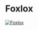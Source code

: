 # Foxlox
[![Foxlox](https://circleci.com/gh/lone-wolf-akela/foxlox.svg?style=svg)](https://circleci.com/gh/lone-wolf-akela/foxlox)
